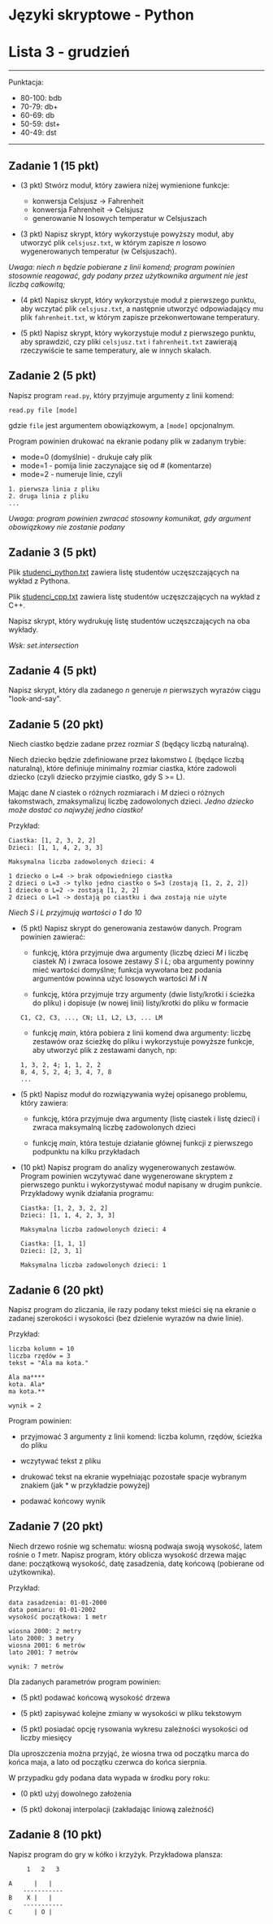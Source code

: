 # Języki skryptowe - Python
# Lista 3 - grudzień

---

Punktacja:

* 80-100: bdb
* 70-79: db+
* 60-69: db
* 50-59: dst+
* 40-49: dst

---

## Zadanie 1 (15 pkt)

* (3 pkt) Stwórz moduł, który zawiera niżej wymienione funkcje:

    * konwersja Celsjusz -> Fahrenheit
    * konwersja Fahrenheit -> Celsjusz
    * generowanie N losowych temperatur w Celsjuszach

* (3 pkt) Napisz skrypt, który wykorzystuje powyższy moduł, aby utworzyć plik `celsjusz.txt`, w którym zapisze *n* losowo wygenerowanych temperatur (w Celsjuszach).

*Uwaga: niech n będzie pobierane z linii komend; program powinien stosownie reagować, gdy podany przez użytkownika argument nie jest liczbą całkowitą;*

* (4 pkt) Napisz skrypt, który wykorzystuje moduł z pierwszego punktu, aby wczytać plik `celsjusz.txt`, a następnie utworzyć odpowiadający mu plik `fahrenheit.txt`, w którym zapisze przekonwertowane temperatury.

* (5 pkt) Napisz skrypt, który wykorzystuje moduł z pierwszego punktu, aby sprawdzić, czy pliki `celsjusz.txt` i `fahrenheit.txt` zawierają rzeczywiście te same temperatury, ale w innych skalach.

## Zadanie 2 (5 pkt)

Napisz program `read.py`, który przyjmuje argumenty z linii komend:

```
read.py file [mode]
```

gdzie `file` jest argumentem obowiązkowym, a `[mode]` opcjonalnym.

Program powinien drukować na ekranie podany plik w zadanym trybie:

* mode=0 (domyślnie) - drukuje cały plik
* mode=1 - pomija linie zaczynające się od # (komentarze)
* mode=2 - numeruje linie, czyli

```
1. pierwsza linia z pliku
2. druga linia z pliku
...
```

*Uwaga: program powinien zwracać stosowny komunikat, gdy argument obowiązkowy nie zostanie podany*

## Zadanie 3 (5 pkt)

Plik [studenci_python.txt](src/studenci_python.txt) zawiera listę studentów uczęszczających na wykład z Pythona.

Plik [studenci_cpp.txt](src/studenci_cpp.txt) zawiera listę studentów uczęszczających na wykład z C++.

Napisz skrypt, który wydrukuję listę studentów uczęszczających na oba wykłady.

*Wsk: set.intersection*

## Zadanie 4 (5 pkt)

Napisz skrypt, który dla zadanego *n* generuje *n* pierwszych wyrazów ciągu "look-and-say".

## Zadanie 5 (20 pkt)

Niech ciastko będzie zadane przez rozmiar *S* (będący liczbą naturalną).

Niech dziecko będzie zdefiniowane przez łakomstwo *L* (będące liczbą naturalną), które definiuje minimalny rozmiar ciastka, które zadowoli dziecko (czyli dziecko przyjmie ciastko, gdy S >= L).

Mając dane *N* ciastek o różnych rozmiarach i *M* dzieci o różnych łakomstwach, zmaksymalizuj liczbę zadowolonych dzieci. *Jedno dziecko może dostać co najwyżej jedno ciastko!*

Przykład:

```
Ciastka: [1, 2, 3, 2, 2]
Dzieci: [1, 1, 4, 2, 3, 3]

Maksymalna liczba zadowolonych dzieci: 4

1 dziecko o L=4 -> brak odpowiedniego ciastka
2 dzieci o L=3 -> tylko jedno ciastko o S=3 (zostają [1, 2, 2, 2])
1 dziecko o L=2 -> zostają [1, 2, 2]
2 dzieci o L=1 -> dostają po ciastku i dwa zostają nie użyte
```

*Niech S i L przyjmują wartości o 1 do 10*

* (5 pkt) Napisz skrypt do generowania zestawów danych. Program powinien zawierać:

    * funkcję, która przyjmuje dwa argumenty (liczbę dzieci *M* i liczbę ciastek *N*) i zwraca losowe zestawy *S* i *L*; oba argumenty powinny mieć wartości domyślne; funkcja wywołana bez podania argumentów powinna użyć losowych wartości *M* i *N*

    * funkcję, która przyjmuje trzy argumenty (dwie listy/krotki i ścieżka do pliku) i dopisuje (w nowej linii) listy/krotki do pliku w formacie

    ```
    C1, C2, C3, ..., CN; L1, L2, L3, ... LM
    ```
    
    * funkcję *main*, która pobiera z linii komend dwa argumenty: liczbę zestawów oraz ścieżkę do pliku i wykorzystuje powyższe funkcje, aby utworzyć plik z zestawami danych, np:

    ```
    1, 3, 2, 4; 1, 1, 2, 2
    8, 4, 5, 2, 4; 3, 4, 7, 8
    ...
    ```

* (5 pkt) Napisz moduł do rozwiązywania wyżej opisanego problemu, który zawiera:

    * funkcję, która przyjmuje dwa argumenty (listę ciastek i listę dzieci) i zwraca maksymalną liczbę zadowolonych dzieci

    * funkcję *main*, która testuje działanie głównej funkcji z pierwszego podpunktu na kilku przykładach

* (10 pkt) Napisz program do analizy wygenerowanych zestawów. Program powinien wczytywać dane wygenerowane skryptem z pierwszego punktu i wykorzystywać moduł napisany w drugim punkcie. Przykładowy wynik działania programu:

    
    ```
    Ciastka: [1, 2, 3, 2, 2]
    Dzieci: [1, 1, 4, 2, 3, 3]

    Maksymalna liczba zadowolonych dzieci: 4

    Ciastka: [1, 1, 1]
    Dzieci: [2, 3, 1]

    Maksymalna liczba zadowolonych dzieci: 1
    ```

## Zadanie 6 (20 pkt)

Napisz program do zliczania, ile razy podany tekst mieści się na ekranie o zadanej szerokości i wysokości (bez dzielenie wyrazów na dwie linie).

Przykład:

```
liczba kolumn = 10
liczba rzędów = 3
tekst = "Ala ma kota."

Ala ma****
kota. Ala*
ma kota.**

wynik = 2
```

Program powinien:

* przyjmować 3 argumenty z linii komend: liczba kolumn, rzędów, ścieżka do pliku

* wczytywać tekst z pliku

* drukować tekst na ekranie wypełniając pozostałe spacje wybranym znakiem (jak * w przykładzie powyżej)

* podawać końcowy wynik

## Zadanie 7 (20 pkt)

Niech drzewo rośnie wg schematu: wiosną podwaja swoją wysokość, latem rośnie o *1* metr. Napisz program, który oblicza wysokość drzewa mając dane: początkową wysokość, datę zasadzenia, datę końcową (pobierane od użytkownika).

Przykład:

```
data zasadzenia: 01-01-2000
data pomiaru: 01-01-2002
wysokość początkowa: 1 metr

wiosna 2000: 2 metry
lato 2000: 3 metry
wiosna 2001: 6 metrów
lato 2001: 7 metrów

wynik: 7 metrów
```

Dla zadanych parametrów program powinien:

* (5 pkt) podawać końcową wysokość drzewa
    
* (5 pkt) zapisywać kolejne zmiany w wysokości w pliku tekstowym

* (5 pkt) posiadać opcję rysowania wykresu zależności wysokości od liczby miesięcy

Dla uproszczenia można przyjąć, że wiosna trwa od początku marca do końca maja, a lato od początku czerwca do końca sierpnia.

W przypadku gdy podana data wypada w środku pory roku:

* (0 pkt) użyj dowolnego założenia

* (5 pkt) dokonaj interpolacji (zakładając liniową zależność)

## Zadanie 8 (10 pkt)

Napisz program do gry w kółko i krzyżyk. Przykładowa plansza:

```
     1   2   3

A      |   |   
    -----------
B    X |   |   
    -----------
C      | O |   
```
